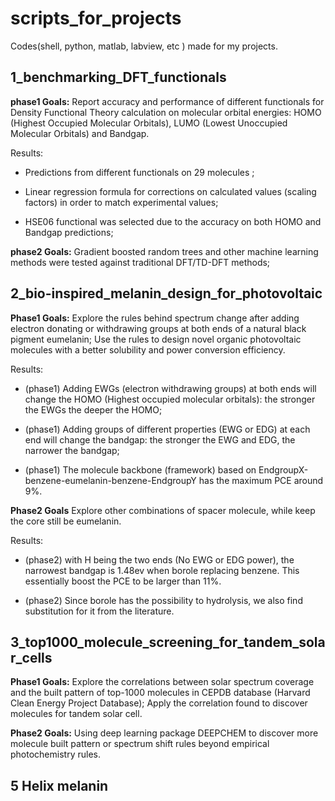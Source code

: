 # scripts_for_projects
Codes(shell, python, matlab, labview, etc ) made for my projects.

## 1_benchmarking_DFT_functionals
**phase1 Goals:** Report accuracy and performance of different functionals for Density Functional Theory calculation on molecular orbital energies: HOMO (Highest Occupied Molecular Orbitals), LUMO (Lowest Unoccupied Molecular Orbitals) and Bandgap.

Results: 

- Predictions from different functionals on 29 molecules ;

- Linear regression formula for corrections on calculated values (scaling factors) in order to match experimental values;

- HSE06 functional was selected due to the accuracy on both HOMO and Bandgap predictions;

**phase2 Goals:** Gradient boosted random trees and other machine learning methods were tested against traditional DFT/TD-DFT methods;

## 2_bio-inspired_melanin_design_for_photovoltaic

**Phase1 Goals:** 
Explore the rules behind spectrum change after adding electron donating or withdrawing groups at both ends of a natural black pigment eumelanin; Use the rules to design novel organic photovoltaic molecules with a better solubility and power conversion efficiency.

Results: 

- (phase1) Adding EWGs (electron withdrawing groups) at both ends will change the HOMO (Highest occupied molecular orbitals): the stronger the EWGs the deeper the HOMO;

- (phase1) Adding groups of different properties (EWG or EDG) at each end will change the bandgap: the stronger the EWG and EDG, the narrower the bandgap;

- (phase1) The molecule backbone (framework) based on EndgroupX-benzene-eumelanin-benzene-EndgroupY has the maximum PCE around 9%.

**Phase2 Goals**
Explore other combinations of spacer molecule, while keep the core still be eumelanin.

Results:
- (phase2) with H being the two ends (No EWG or EDG power), the narrowest bandgap is 1.48ev when borole replacing benzene. This essentially boost the PCE to be larger than 11%.

- (phase2) Since borole has the possibility to hydrolysis, we also find substitution for it from the literature.

## 3_top1000_molecule_screening_for_tandem_solar_cells

**Phase1 Goals:**
Explore the correlations between solar spectrum coverage and the built pattern of top-1000 molecules in CEPDB database (Harvard Clean Energy Project Database); Apply the correlation found to discover molecules for tandem solar cell.

**Phase2 Goals:**
Using deep learning package DEEPCHEM to discover more molecule built pattern or spectrum shift rules beyond empirical photochemistry rules.



## 5 Helix melanin

